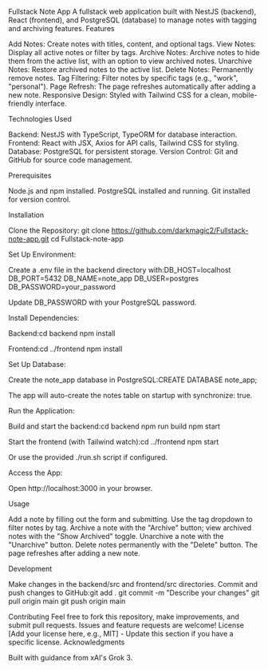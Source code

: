 Fullstack Note App
A fullstack web application built with NestJS (backend), React (frontend), and PostgreSQL (database) to manage notes with tagging and archiving features.
Features

Add Notes: Create notes with titles, content, and optional tags.
View Notes: Display all active notes or filter by tags.
Archive Notes: Archive notes to hide them from the active list, with an option to view archived notes.
Unarchive Notes: Restore archived notes to the active list.
Delete Notes: Permanently remove notes.
Tag Filtering: Filter notes by specific tags (e.g., "work", "personal").
Page Refresh: The page refreshes automatically after adding a new note.
Responsive Design: Styled with Tailwind CSS for a clean, mobile-friendly interface.

Technologies Used

Backend: NestJS with TypeScript, TypeORM for database interaction.
Frontend: React with JSX, Axios for API calls, Tailwind CSS for styling.
Database: PostgreSQL for persistent storage.
Version Control: Git and GitHub for source code management.

Prerequisites

Node.js and npm installed.
PostgreSQL installed and running.
Git installed for version control.

Installation

Clone the Repository:
git clone https://github.com/darkmagic2/Fullstack-note-app.git
cd Fullstack-note-app

Set Up Environment:

Create a .env file in the backend directory with:DB_HOST=localhost
DB_PORT=5432
DB_NAME=note_app
DB_USER=postgres
DB_PASSWORD=your_password

Update DB_PASSWORD with your PostgreSQL password.

Install Dependencies:

Backend:cd backend
npm install

Frontend:cd ../frontend
npm install

Set Up Database:

Create the note_app database in PostgreSQL:CREATE DATABASE note_app;

The app will auto-create the notes table on startup with synchronize: true.

Run the Application:

Build and start the backend:cd backend
npm run build
npm start

Start the frontend (with Tailwind watch):cd ../frontend
npm start

Or use the provided ./run.sh script if configured.

Access the App:

Open http://localhost:3000 in your browser.

Usage

Add a note by filling out the form and submitting.
Use the tag dropdown to filter notes by tag.
Archive a note with the "Archive" button; view archived notes with the "Show Archived" toggle.
Unarchive a note with the "Unarchive" button.
Delete notes permanently with the "Delete" button.
The page refreshes after adding a new note.

Development

Make changes in the backend/src and frontend/src directories.
Commit and push changes to GitHub:git add .
git commit -m "Describe your changes"
git pull origin main
git push origin main

Contributing
Feel free to fork this repository, make improvements, and submit pull requests. Issues and feature requests are welcome!
License
[Add your license here, e.g., MIT] - Update this section if you have a specific license.
Acknowledgments

Built with guidance from xAI's Grok 3.
